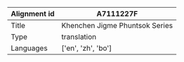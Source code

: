 |Alignment id | A7111227F
| --- | --- 
|Title | Khenchen Jigme Phuntsok Series 
|Type | translation
|Languages | ['en', 'zh', 'bo']